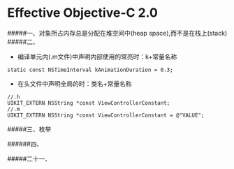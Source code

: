 # Effective Objective-C 2.0

#####一、对象所占内存总是分配在堆空间中(heap space),而不是在栈上(stack)
#####二、
* 编译单元内(.m文件)中声明内部使用的常亮时：k+常量名称

```
static const NSTimeInterval kAnimationDuration = 0.3;
```

* 在头文件中声明全局的时：类名+常量名称

```
//.h
UIKIT_EXTERN NSString *const ViewControllerConstant;
//.m
UIKIT_EXTERN NSString *const ViewControllerConstant = @"VALUE";
```
#####三、枚举

######四、


#####二十一、


